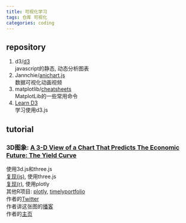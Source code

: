 ```yaml
---
title: 可视化学习
tags: 仓库 可视化
categories: coding
---
```

## repository
1. d3/[d3](https://github.com/d3/d3)  
javascript的静态, 动态分析图表
2. Jannchie/[anichart.js](https://github.com/Jannchie/anichart.js)  
数据可视化动画视频
3. matplotlib/[cheatsheets](https://github.com/matplotlib/cheatsheets)  
MatplotLib的一些常用命令
4. [Learn D3](https://observablehq.com/collection/@d3/learn-d3)  
学习使用d3.js

## tutorial
### 3D图象: [A 3-D View of a Chart That Predicts The Economic Future: The Yield Curve](https://www.nytimes.com/interactive/2015/03/19/upshot/3d-yield-curve-economic-growth.html?mtrref=t.co&assetType=PAYWALL)
使用3d.js和three.js  
[复现(js)](https://bocoup.com/blog/learning-three-js-with-real-world-challenges-that-have-already-been-solved), 使用three.js  
[复现(r)](https://github.com/longwei66/datapleth/blob/d4850aa446c09428726aaa7496200bf395c45f6b/content/blog/2019-08-17_do_we_have_a_yield_curve_problem.Rmd), 使用plotly  
其他R项目: [plotly](https://plot.ly/~PlotlyTutorials/326/us-treasury-yield-curve/#/), [timelyportfolio](https://gist.github.com/timelyportfolio/4da9d6b6c89cce26effabccca30124dd)  
作者的[Twitter](https://twitter.com/driven_by_data/status/578234404943867904)  
作者讲这张图的[播客](https://datastori.es/data-stories-tv-00-the-nyt-3d-yeld-curve-chart-w-gregor-aisch/)  
作者的[主页](https://driven-by-data.net/)